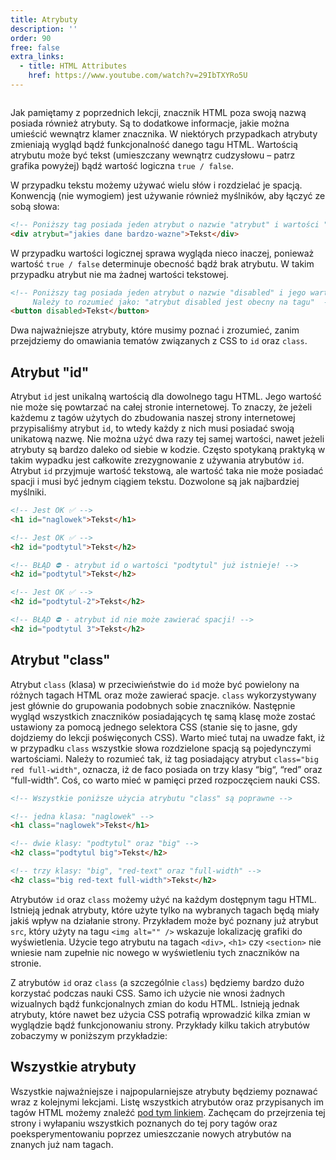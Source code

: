 ```yaml
---
title: Atrybuty
description: ''
order: 90
free: false
extra_links:
  - title: HTML Attributes
    href: https://www.youtube.com/watch?v=29IbTXYRo5U
---
```


<script>
	import Codepen from "$lib/components/ui/Codepen.svelte";
</script>

<img alt="" src="/online/statyczna/img/podstawy-html/znacznik.png" />

Jak pamiętamy z poprzednich lekcji, znacznik HTML poza swoją nazwą posiada również atrybuty. Są to dodatkowe informacje, jakie można umieścić wewnątrz klamer znacznika. W niektórych przypadkach atrybuty zmieniają wygląd bądź funkcjonalność danego tagu HTML. Wartością atrybutu może być tekst (umieszczany wewnątrz cudzysłowu – patrz grafika powyżej) bądź wartość logiczna `true / false`.

W przypadku tekstu możemy używać wielu słów i rozdzielać je spacją. Konwencją (nie wymogiem) jest używanie również myślników, aby łączyć ze sobą słowa:

```html
<!-- Poniższy tag posiada jeden atrybut o nazwie "atrybut" i wartości "jakies dane bardzo-wazne" -->
<div atrybut="jakies dane bardzo-wazne">Tekst</div>
```

W przypadku wartości logicznej sprawa wygląda nieco inaczej, ponieważ wartość `true / false` determinuje obecność bądź brak atrybutu. W takim przypadku atrybut nie ma żadnej wartości tekstowej.

```html
<!-- Poniższy tag posiada jeden atrybut o nazwie "disabled" i jego wartość wynosi "true"
	 Należy to rozumieć jako: "atrybut disabled jest obecny na tagu"  -->
<button disabled>Tekst</button>
```

Dwa najważniejsze atrybuty, które musimy poznać i zrozumieć, zanim przejdziemy do omawiania tematów związanych z CSS to `id` oraz `class`.

## Atrybut "id"

Atrybut `id` jest unikalną wartością dla dowolnego tagu HTML. Jego wartość nie może się powtarzać na całej stronie internetowej. To znaczy, że jeżeli każdemu z tagów użytych do zbudowania naszej strony internetowej przypisaliśmy atrybut `id`, to wtedy każdy z nich musi posiadać swoją unikatową nazwę. Nie można użyć dwa razy tej samej wartości, nawet jeżeli atrybuty są bardzo daleko od siebie w kodzie. Często spotykaną praktyką w takim wypadku jest całkowite zrezygnowanie z używania atrybutów `id`. Atrybut `id` przyjmuje wartość tekstową, ale wartość taka nie może posiadać spacji i musi być jednym ciągiem tekstu. Dozwolone są jak najbardziej myślniki.

```html
<!-- Jest OK ✅ -->
<h1 id="naglowek">Tekst</h1>

<!-- Jest OK ✅ -->
<h2 id="podtytul">Tekst</h2>

<!-- BŁĄD ⛔ - atrybut id o wartości "podtytul" już istnieje! -->
<h2 id="podtytul">Tekst</h2>

<!-- Jest OK ✅ -->
<h2 id="podtytul-2">Tekst</h2>

<!-- BŁĄD ⛔ - atrybut id nie może zawierać spacji! -->
<h2 id="podtytul 3">Tekst</h2>
```

## Atrybut "class"

Atrybut `class` (klasa) w przeciwieństwie do `id` może być powielony na różnych tagach HTML oraz może zawierać spacje. `class` wykorzystywany jest głównie do grupowania podobnych sobie znaczników. Następnie wygląd wszystkich znaczników posiadających tę samą klasę może zostać ustawiony za pomocą jednego selektora CSS (stanie się to jasne, gdy dojdziemy do lekcji poświęconych CSS). Warto mieć tutaj na uwadze fakt, iż w przypadku `class` wszystkie słowa rozdzielone spacją są pojedynczymi wartościami. Należy to rozumieć tak, iż tag posiadający atrybut `class="big red full-width"`, oznacza, iż de faco posiada on trzy klasy “big“, “red” oraz “full-width“. Coś, co warto mieć w pamięci przed rozpoczęciem nauki CSS.

```html
<!-- Wszystkie poniższe użycia atrybutu "class" są poprawne -->

<!-- jedna klasa: "naglowek" -->
<h1 class="naglowek">Tekst</h1>

<!-- dwie klasy: "podtytul" oraz "big" -->
<h2 class="podtytul big">Tekst</h2>

<!-- trzy klasy: "big", "red-text" oraz "full-width" -->
<h2 class="big red-text full-width">Tekst</h2>
```

Atrybutów `id` oraz `class` możemy użyć na każdym dostępnym tagu HTML. Istnieją jednak atrybuty, które użyte tylko na wybranych tagach będą miały jakiś wpływ na działanie strony. Przykładem może być poznany już atrybut `src`, który użyty na tagu `<img alt="" />` wskazuje lokalizację grafiki do wyświetlenia. Użycie tego atrybutu na tagach `<div>`, `<h1>` czy `<section>` nie wniesie nam zupełnie nic nowego w wyświetleniu tych znaczników na stronie.

Z atrybutów `id` oraz `class` (a szczególnie `class`) będziemy bardzo dużo korzystać podczas nauki CSS. Samo ich użycie nie wnosi żadnych wizualnych bądź funkcjonalnych zmian do kodu HTML. Istnieją jednak atrybuty, które nawet bez użycia CSS potrafią wprowadzić kilka zmian w wyglądzie bądź funkcjonowaniu strony. Przykłady kilku takich atrybutów zobaczymy w poniższym przykładzie:

<Codepen id="GRPeNZW" />

## Wszystkie atrybuty

Wszystkie najważniejsze i najpopularniejsze atrybuty będziemy poznawać wraz z kolejnymi lekcjami. Listę wszystkich atrybutów oraz przypisanych im tagów HTML możemy znaleźć [pod tym linkiem](https://developer.mozilla.org/en-US/docs/Web/HTML/Attributes). Zachęcam do przejrzenia tej strony i wyłapaniu wszystkich poznanych do tej pory tagów oraz poeksperymentowaniu poprzez umieszczanie nowych atrybutów na znanych już nam tagach.
